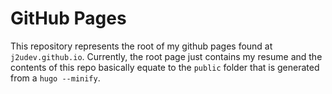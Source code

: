 # GitHub Pages

This repository represents the root of my github pages found at
`j2udev.github.io`. Currently, the root page just contains my resume and
the contents of this repo basically equate to the `public` folder that is
generated from a `hugo --minify`.
